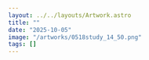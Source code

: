 ```yaml
---
layout: ../../layouts/Artwork.astro
title: ""
date: "2025-10-05"
image: "/artworks/0518study_14_50.png"
tags: []
---
```


